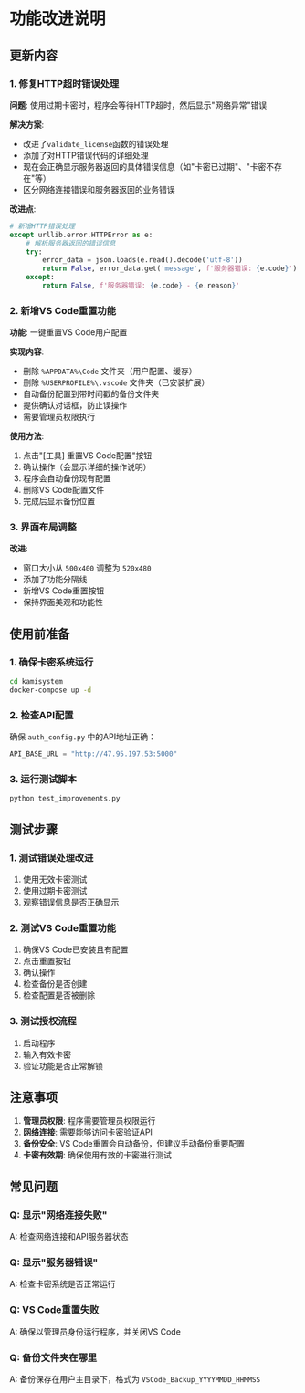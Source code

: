 # 功能改进说明

## 更新内容

### 1. 修复HTTP超时错误处理
**问题**: 使用过期卡密时，程序会等待HTTP超时，然后显示"网络异常"错误

**解决方案**:
- 改进了`validate_license`函数的错误处理
- 添加了对HTTP错误代码的详细处理
- 现在会正确显示服务器返回的具体错误信息（如"卡密已过期"、"卡密不存在"等）
- 区分网络连接错误和服务器返回的业务错误

**改进点**:
```python
# 新增HTTP错误处理
except urllib.error.HTTPError as e:
    # 解析服务器返回的错误信息
    try:
        error_data = json.loads(e.read().decode('utf-8'))
        return False, error_data.get('message', f'服务器错误: {e.code}')
    except:
        return False, f'服务器错误: {e.code} - {e.reason}'
```

### 2. 新增VS Code重置功能
**功能**: 一键重置VS Code用户配置

**实现内容**:
- 删除 `%APPDATA%\Code` 文件夹（用户配置、缓存）
- 删除 `%USERPROFILE%\.vscode` 文件夹（已安装扩展）
- 自动备份配置到带时间戳的备份文件夹
- 提供确认对话框，防止误操作
- 需要管理员权限执行

**使用方法**:
1. 点击"[工具] 重置VS Code配置"按钮
2. 确认操作（会显示详细的操作说明）
3. 程序会自动备份现有配置
4. 删除VS Code配置文件
5. 完成后显示备份位置

### 3. 界面布局调整
**改进**:
- 窗口大小从 `500x400` 调整为 `520x480`
- 添加了功能分隔线
- 新增VS Code重置按钮
- 保持界面美观和功能性

## 使用前准备

### 1. 确保卡密系统运行
```bash
cd kamisystem
docker-compose up -d
```

### 2. 检查API配置
确保 `auth_config.py` 中的API地址正确：
```python
API_BASE_URL = "http://47.95.197.53:5000"
```

### 3. 运行测试脚本
```bash
python test_improvements.py
```

## 测试步骤

### 1. 测试错误处理改进
1. 使用无效卡密测试
2. 使用过期卡密测试
3. 观察错误信息是否正确显示

### 2. 测试VS Code重置功能
1. 确保VS Code已安装且有配置
2. 点击重置按钮
3. 确认操作
4. 检查备份是否创建
5. 检查配置是否被删除

### 3. 测试授权流程
1. 启动程序
2. 输入有效卡密
3. 验证功能是否正常解锁

## 注意事项

1. **管理员权限**: 程序需要管理员权限运行
2. **网络连接**: 需要能够访问卡密验证API
3. **备份安全**: VS Code重置会自动备份，但建议手动备份重要配置
4. **卡密有效期**: 确保使用有效的卡密进行测试

## 常见问题

### Q: 显示"网络连接失败"
A: 检查网络连接和API服务器状态

### Q: 显示"服务器错误"
A: 检查卡密系统是否正常运行

### Q: VS Code重置失败
A: 确保以管理员身份运行程序，并关闭VS Code

### Q: 备份文件夹在哪里
A: 备份保存在用户主目录下，格式为 `VSCode_Backup_YYYYMMDD_HHMMSS`
